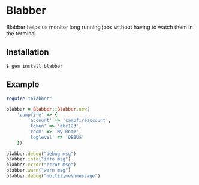 Blabber
===

Blabber helps us monitor long running jobs without having to watch them in the terminal.

## Installation

```
$ gem install blabber
```

## Example

```ruby
require "blabber"

blabber = Blabber::Blabber.new(
    'campfire' => {
        'account' => 'campfireaccount', 
        'token' => 'abc123', 
        'room' => 'My Room',
        'loglevel' => 'DEBUG'
    })

blabber.debug("debug msg")
blabber.info("info msg")
blabber.error("error msg")
blabber.warn("warn msg")
blabber.debug("multiline\nmessage")
```